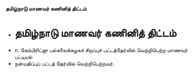 **தமிழ்நாடு மாணவர் கணினித் திட்டம்**
- # தமிழ்நாடு மாணவர் கணினித் திட்டம்
- n. கேம்பிரிட்ஜு பல்கலைக்கழகச் சிறப்புச் பட்டத்தேர்வில் வெற்றிபெற்ற மாணவர் பட்டியல்
- நன்மதிப்புப் பட்டத் தேர்வில் வெற்றிபெற்றவர்.

